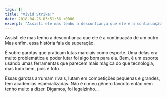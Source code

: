 ```yaml
---
tags: []
title: "ViVid Strike!"
date: 2018-04-26 03:51:36 +0000
excerpt: "Assisti ele mas tenho a desconfiança que ele é a continuação de um outro. Mas enfim, essa história fala de superação.  É sobre garotas que..."
---
```


Assisti ele mas tenho a desconfiança que ele é a continuação de um outro. Mas enfim, essa história fala de superação.

É sobre garotas que praticam lutas marciais como esporte. Uma delas era muito problemática e poder lutar foi algo bom para ela. Bem, é um esporte usando umas ferramentas que parecem mais mágica do que tecnologia, mas tudo bem, pois é fofo.

Essas garotas arrumam rivais, lutam em competições pequenas e grandes, tem academias especializadas. Não é o meu gênero favorito então nem tenho muito a dizer. Digamos, foi legalzinho...